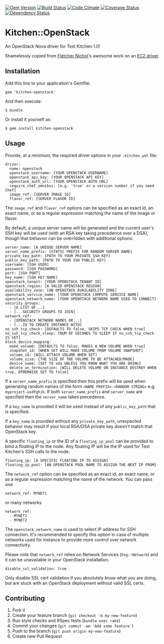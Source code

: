 [![Gem Version](https://badge.fury.io/rb/kitchen-openstack.png)](http://badge.fury.io/rb/kitchen-openstack)
[![Build Status](https://travis-ci.org/test-kitchen/kitchen-openstack.png?branch=master)](https://travis-ci.org/test-kitchen/kitchen-openstack)
[![Code Climate](https://codeclimate.com/github/test-kitchen/kitchen-openstack.png)](https://codeclimate.com/github/test-kitchen/kitchen-openstack)
[![Coverage Status](https://coveralls.io/repos/test-kitchen/kitchen-openstack/badge.png)](https://coveralls.io/r/test-kitchen/kitchen-openstack)
[![Dependency Status](https://gemnasium.com/test-kitchen/kitchen-openstack.png)](https://gemnasium.com/test-kitchen/kitchen-openstack)

# Kitchen::OpenStack

An OpenStack Nova driver for Test Kitchen 1.0!

Shamelessly copied from [Fletcher Nichol](https://github.com/fnichol)'s
awesome work on an [EC2 driver](https://github.com/opscode/kitchen-ec2).

## Installation

Add this line to your application's Gemfile:

    gem 'kitchen-openstack'

And then execute:

    $ bundle

Or install it yourself as:

    $ gem install kitchen-openstack

## Usage

Provide, at a minimum, the required driver options in your `.kitchen.yml` file:

    driver:
      name: openstack
      openstack_username: [YOUR OPENSTACK USERNAME]
      openstack_api_key: [YOUR OPENSTACK API KEY]
      openstack_auth_url: [YOUR OPENSTACK AUTH URL]
      require_chef_omnibus: [e.g. 'true' or a version number if you need Chef]
      image_ref: [SERVER IMAGE ID]
      flavor_ref: [SERVER FLAVOR ID]

The `image_ref` and `flavor_ref` options can be specified as an exact id,
an exact name, or as a regular expression matching the name of the image or flavor.

By default, a unique server name will be generated and the current user's SSH
key will be used (with an RSA key taking precedence over a DSA), though that
behavior can be overridden with additional options:

    server_name: [A UNIQUE SERVER NAME]
    server_name_prefix: [STATIC PREFIX FOR RANDOM SERVER NAME]
    private_key_path: [PATH TO YOUR PRIVATE SSH KEY]
    public_key_path: [PATH TO YOUR SSH PUBLIC KEY]
    username: [SSH USER]
    password: [SSH PASSWORD]
    port: [SSH PORT]
    key_name: [SSH KEY NAME]
    openstack_tenant: [YOUR OPENSTACK TENANT ID]
    openstack_region: [A VALID OPENSTACK REGION]
    availability_zone: [AN OPENSTACK AVAILABILITY ZONE]
    openstack_service_name: [YOUR OPENSTACK COMPUTE SERVICE NAME]
    openstack_network_name: [YOUR OPENSTACK NETWORK NAME USED TO CONNECT]
    security_groups:
      - [A LIST OF...]
      - [...SECURITY GROUPS TO JOIN]
    network_ref:
      - [OPENSTACK NETWORK NAMES OR...]
      - [...ID TO CREATE INSTANCE WITH]
    no_ssh_tcp_check: [DEFAULTS TO false, SKIPS TCP CHECK WHEN true]
    no_ssh_tcp_check_sleep: [NUM OF SECONDS TO SLEEP IF no_ssh_tcp_check IS SET]
    block_device_mapping:
      make_volume: [DEFAULTS TO false, MAKES A NEW VOLUME WHEN true]
      snapshot_id: [WHEN SET WILL MAKE VOLUME FROM VOLUME SNAPSHOT]
      volume_id: [WILL ATTACH VOLUME WHEN SET]
      volume_size: [THE SIZE OF THE VOLUME TO BE ATTACHED/MADE]
      device_name: [SET TO vda UNLESS YOU KNOW WHAT YOU ARE DOING]
      delete_on_termination: [WILL DELETE VOLUME ON INSTANCE DESTROY WHEN true, OTHERWISE SET TO false]
       

If a `server_name_prefix` is specified then this prefix will be used when 
generating random names of the form `<NAME PREFIX>-<RANDOM STRING>` e.g.
`myproject-asdfghjk`. If both `server_name_prefix` and `server_name` are 
specified then the `server_name` takes precedence.

If a `key_name` is provided it will be used instead of any
`public_key_path` that is specified.

If a `key_name` is provided without any `private_key_path`, unexpected
behavior may result if your local RSA/DSA private key doesn't match that
OpenStack key.

A specific `floating_ip` or the ID of a `floating_ip_pool` can be provided to
bind a floating IP to the node. Any floating IP will be the IP used for
Test Kitchen's SSH calls to the node.

    floating_ip: [A SPECIFIC FLOATING IP TO ASSIGN]
    floating_ip_pool: [AN OPENSTACK POOL NAME TO ASSIGN THE NEXT IP FROM]

The `network_ref` option can be specified as an exact id, an exact name,
or as a regular expression matching the name of the network. You can pass one

    network_ref: MYNET1

or many networks

    network_ref:
      - MYNET1
      - MYNET2

The `openstack_network_name` is used to select IP address for SSH connection.
It's recommended to specify this option in case of multiple networks used for
instance to provide more control over network connectivity.

Please note that `network_ref` relies on Network Services (`Fog::Network`) and
it can be unavailable in your OpenStack installation.

    disable_ssl_validation: true

Only disable SSL cert validation if you absolutely know what you are doing,
but are stuck with an OpenStack deployment without valid SSL certs.

## Contributing

1. Fork it
2. Create your feature branch (`git checkout -b my-new-feature`)
3. Run style checks and RSpec tests (`bundle exec rake`)
4. Commit your changes (`git commit -am 'Add some feature'`)
5. Push to the branch (`git push origin my-new-feature`)
6. Create new Pull Request
